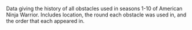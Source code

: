Data giving the history of all obstacles used in seasons 1-10 of American Ninja Warrior. Includes location, the round each obstacle was used in, and the order that each appeared in.
